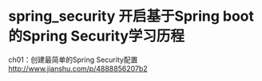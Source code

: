 # spring_security 开启基于Spring boot的Spring Security学习历程
ch01：创建最简单的Spring Security配置 http://www.jianshu.com/p/4888856207b2

